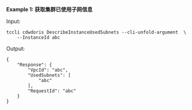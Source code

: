 **Example 1: 获取集群已使用子网信息**



Input: 

```
tccli cdwdoris DescribeInstanceUsedSubnets --cli-unfold-argument  \
    --InstanceId abc
```

Output: 
```
{
    "Response": {
        "VpcId": "abc",
        "UsedSubnets": [
            "abc"
        ],
        "RequestId": "abc"
    }
}
```

